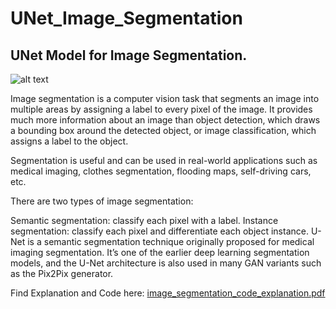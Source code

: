 # UNet_Image_Segmentation
## UNet Model for Image Segmentation. 

![alt text](https://miro.medium.com/v2/resize:fit:828/format:webp/1*9cLgTN_qKJusj54j2VbJrg.jpeg)

Image segmentation is a computer vision task that segments an image into multiple areas by assigning a label to every pixel of the image. It provides much more information about an image than object detection, which draws a bounding box around the detected object, or image classification, which assigns a label to the object.

Segmentation is useful and can be used in real-world applications such as medical imaging, clothes segmentation, flooding maps, self-driving cars, etc.

There are two types of image segmentation:

Semantic segmentation: classify each pixel with a label.
Instance segmentation: classify each pixel and differentiate each object instance.
U-Net is a semantic segmentation technique originally proposed for medical imaging segmentation. It’s one of the earlier deep learning segmentation models, and the U-Net architecture is also used in many GAN variants such as the Pix2Pix generator.

Find Explanation and Code here:
[image_segmentation_code_explanation.pdf](https://github.com/syedhadi816/UNet_Image_Segmentation/files/13221588/image_segmentation_code_explanation.pdf)
